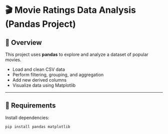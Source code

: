 # 🎬 Movie Ratings Data Analysis (Pandas Project)

## 📖 Overview
This project uses **pandas** to explore and analyze a dataset of popular movies.  
- Load and clean CSV data
- Perform filtering, grouping, and aggregation
- Add new derived columns
- Visualize data using Matplotlib

---
## 🧰 Requirements
Install dependencies:
```bash
pip install pandas matplotlib
